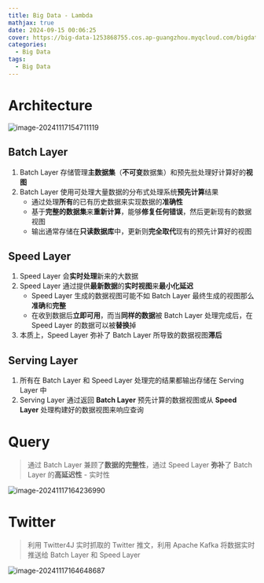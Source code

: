 ```yaml
---
title: Big Data - Lambda
mathjax: true
date: 2024-09-15 00:06:25
cover: https://big-data-1253868755.cos.ap-guangzhou.myqcloud.com/bigdata-lambda.webp
categories:
  - Big Data
tags:
  - Big Data
---
```


# Architecture

![image-20241117154711119](https://big-data-1253868755.cos.ap-guangzhou.myqcloud.com/image-20241117154711119.png)

<!-- more -->

## Batch Layer

1. Batch Layer 存储管理**主数据集**（**不可变**数据集）和预先批处理好计算好的**视图**
2. Batch Layer 使用可处理大量数据的分布式处理系统**预先计算**结果
   - 通过处理**所有**的已有历史数据来实现数据的**准确性**
   - 基于**完整的数据集**来**重新计算**，能够**修复任何错误**，然后更新现有的数据视图
   - 输出通常存储在**只读数据库**中，更新则**完全取代**现有的预先计算好的视图

## Speed Layer

1. Speed Layer 会**实时处理**新来的大数据
2. Speed Layer 通过提供**最新数据**的**实时视图**来**最小化延迟**
   - Speed Layer 生成的数据视图可能不如 Batch Layer 最终生成的视图那么**准确**和**完整**
   - 在收到数据后**立即可用**，而当**同样的数据**被 Batch Layer 处理完成后，在 Speed Layer 的数据可以被**替换**掉
3. 本质上，Speed Layer 弥补了 Batch Layer 所导致的数据视图**滞后**

## Serving Layer

1. 所有在 Batch Layer 和 Speed Layer 处理完的结果都输出存储在 Serving Layer 中
2. Serving Layer 通过返回 **Batch Layer** 预先计算的数据视图或从 **Speed Layer** 处理构建好的数据视图来响应查询

# Query

> 通过 Batch Layer 兼顾了**数据的完整性**，通过 Speed Layer **弥补**了 Batch Layer 的**高延迟性** - 实时性

![image-20241117164236990](https://big-data-1253868755.cos.ap-guangzhou.myqcloud.com/image-20241117164236990.png)

# Twitter

> 利用 Twitter4J 实时抓取的 Twitter 推文，利用 Apache Kafka 将数据实时推送给 Batch Layer 和 Speed Layer

![image-20241117164648687](https://big-data-1253868755.cos.ap-guangzhou.myqcloud.com/image-20241117164648687.png)
